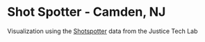 # Shot Spotter - Camden, NJ
Visualization using the [Shotspotter](http://justicetechlab.org/shotspotter-data/) data from the Justice Tech Lab
